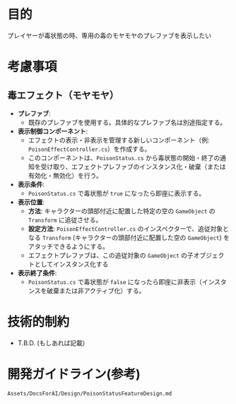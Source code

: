 # 目的

プレイヤーが毒状態の時、専用の毒のモヤモヤのプレファブを表示したい

# 考慮事項

## 毒エフェクト（モヤモヤ）

*   **プレファブ**:
    *   既存のプレファブを使用する。具体的なプレファブ名は別途指定する。
*   **表示制御コンポーネント**:
    *   エフェクトの表示・非表示を管理する新しいコンポーネント（例: `PoisonEffectController.cs`）を作成する。
    *   このコンポーネントは、`PoisonStatus.cs` から毒状態の開始・終了の通知を受け取り、エフェクトプレファブのインスタンス化・破棄（または有効化・無効化）を行う。
*   **表示条件**:
    *   `PoisonStatus.cs` で毒状態が `true` になったら即座に表示する。
*   **表示位置**:
    *   **方法**: キャラクターの頭部付近に配置した特定の空の `GameObject` の `Transform` に追従させる。
    *   **設定方法**: `PoisonEffectController.cs` のインスペクターで、追従対象となる `Transform` (キャラクターの頭部付近に配置した空の `GameObject`) をアタッチできるようにする。
    *   エフェクトプレファブは、この追従対象の `GameObject` の子オブジェクトとしてインスタンス化する
*   **表示終了条件**:
    *   `PoisonStatus.cs` で毒状態が `false` になったら即座に非表示（インスタンスを破棄または非アクティブ化）する。

# 技術的制約
- T.B.D. (もしあれば記載)

# 開発ガイドライン(参考)

`Assets/DocsForAI/Design/PoisonStatusFeatureDesign.md`